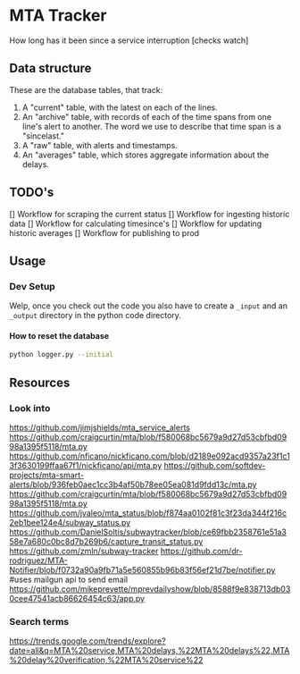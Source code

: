 # MTA Tracker
How long has it been since a service interruption [checks watch]

## Data structure

These are the database tables, that track:

1. A "current" table, with the latest on each of the lines.
1. An "archive" table, with records of each of the time spans from one line's alert to another. The word we use to describe that time span is a "sincelast."
1. A "raw" table, with alerts and timestamps.
1. An "averages" table, which stores aggregate information about the delays.

## TODO's
[] Workflow for scraping the current status
[] Workflow for ingesting historic data
[] Workflow for calculating timesince's
[] Workflow for updating historic averages
[] Workflow for publishing to prod

## Usage

### Dev Setup

Welp, once you check out the code you also have to create a `_input` and an `_output` directory in the python code directory.

#### How to reset the database

```bash
python logger.py --initial
```

## Resources

### Look into
https://github.com/jimjshields/mta_service_alerts
https://github.com/craigcurtin/mta/blob/f580068bc5679a9d27d53cbfbd0998a1395f5118/mta.py
https://github.com/nficano/nickficano.com/blob/d2189e092acd9357a23f1c13f3630199ffaa67f1/nickficano/api/mta.py
https://github.com/softdev-projects/mta-smart-alerts/blob/936feb0aec1cc3b4af50b78ee05ea081d9fdd13c/mta.py
https://github.com/craigcurtin/mta/blob/f580068bc5679a9d27d53cbfbd0998a1395f5118/mta.py
https://github.com/jvaleo/mta_status/blob/f874aa0102f81c3f23da344f216c2eb1bee124e4/subway_status.py
https://github.com/DanielSoltis/subwaytracker/blob/ce69fbb2358761e51a358e7a680c0bc8d7b269b6/capture_transit_status.py
https://github.com/zmln/subway-tracker
https://github.com/dr-rodriguez/MTA-Notifier/blob/f0732a90a9fb71a5e560855b96b83f56ef21d7be/notifier.py #uses mailgun api to send email
https://github.com/mikeprevette/mprevdailyshow/blob/8588f9e838713db030cee47541acb86626454c63/app.py

### Search terms
https://trends.google.com/trends/explore?date=all&q=MTA%20service,MTA%20delays,%22MTA%20delays%22,MTA%20delay%20verification,%22MTA%20service%22
